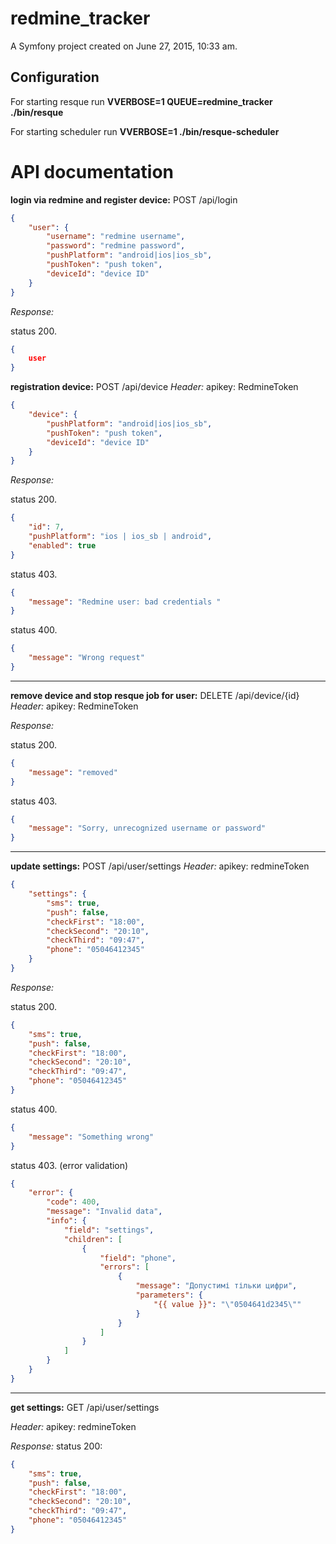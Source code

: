 redmine_tracker
===============

A Symfony project created on June 27, 2015, 10:33 am.

## Configuration

For starting resque run __VVERBOSE=1 QUEUE=redmine_tracker ./bin/resque__

For starting scheduler run __VVERBOSE=1 ./bin/resque-scheduler__

# API documentation

__login via redmine and register device:__ POST /api/login
```json
{
    "user": {
        "username": "redmine username",
        "password": "redmine password",
        "pushPlatform": "android|ios|ios_sb",
        "pushToken": "push token",
        "deviceId": "device ID"
    }
}
```
*Response:* 

status 200. 

```json
{
    user
}
```

__registration device:__ POST /api/device
*Header:*  apikey: RedmineToken

```json
{
    "device": {
        "pushPlatform": "android|ios|ios_sb",
        "pushToken": "push token",
        "deviceId": "device ID"
    }
}
```
*Response:* 

status 200. 

```json
{
    "id": 7,
    "pushPlatform": "ios | ios_sb | android",
    "enabled": true
}
```

status 403.

```json
{
    "message": "Redmine user: bad credentials "
}
```

status 400.

```json
{
    "message": "Wrong request"
}
```

---

__remove device and stop resque job for user:__ DELETE /api/device/{id}
*Header:*  apikey: RedmineToken

*Response:* 

status 200. 

```json
{
    "message": "removed"
}
```

status 403.

```json
{
    "message": "Sorry, unrecognized username or password"
}
```

---

__update settings:__ POST /api/user/settings
*Header:* apikey: redmineToken

```json
{
    "settings": {
        "sms": true,
        "push": false,
        "checkFirst": "18:00",
        "checkSecond": "20:10",
        "checkThird": "09:47",
        "phone": "05046412345"
    }
}
```
*Response:* 

status 200. 

```json
{
    "sms": true,
    "push": false,
    "checkFirst": "18:00",
    "checkSecond": "20:10",
    "checkThird": "09:47",
    "phone": "05046412345"
}
```

status 400.

```json
{
    "message": "Something wrong"
}
```
status 403. (error validation)

```json
{
    "error": {
        "code": 400,
        "message": "Invalid data",
        "info": {
            "field": "settings",
            "children": [
                {
                    "field": "phone",
                    "errors": [
                        {
                            "message": "Допустимі тільки цифри",
                            "parameters": {
                                "{{ value }}": "\"0504641d2345\""
                            }
                        }
                    ]
                }
            ]
        }
    }
}
```

---

__get settings:__ GET /api/user/settings

*Header:*  apikey: redmineToken

*Response:*
status 200:
```json
{
    "sms": true,
    "push": false,
    "checkFirst": "18:00",
    "checkSecond": "20:10",
    "checkThird": "09:47",
    "phone": "05046412345"
}
```
